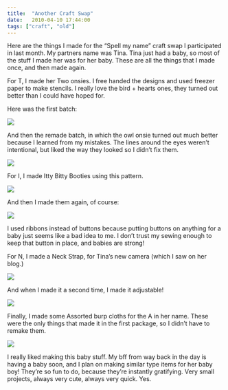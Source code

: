 ```yaml
---
title:  "Another Craft Swap"
date:   2010-04-10 17:44:00
tags: ["craft", "old"]
---
```


Here are the things I made for the “Spell my name” craft swap I participated in last month. My partners name was Tina. Tina just had a baby, so most of the stuff I made her was for her baby. These are all the things that I made once, and then made again.

For T, I made her Two onsies. I free handed the designs and used freezer paper to make stencils. I really love the bird + hearts ones, they turned out better than I could have hoped for.

Here was the first batch:


<img src="/uploads/2010/04/swap01.jpg">


And then the remade batch, in which the owl onsie turned out much better because I learned from my mistakes. The lines around the eyes weren’t intentional, but liked the way they looked so I didn’t fix them.


<img src="/uploads/2010/04/swap02.jpg">


For I, I made Itty Bitty Booties using this pattern.


<img src="/uploads/2010/04/swap03.jpg">


And then I made them again, of course:


<img src="/uploads/2010/04/swap04.jpg">


I used ribbons instead of buttons because putting buttons on anything for a baby just seems like a bad idea to me. I don’t trust my sewing enough to keep that button in place, and babies are strong!

For N, I made a Neck Strap, for Tina’s new camera (which I saw on her blog.)


<img src="/uploads/2010/04/swap05.jpg">


And when I made it a second time, I made it adjustable!


<img src="/uploads/2010/04/swap06.jpg">


Finally, I made some Assorted burp cloths for the A in her name. These were the only things that made it in the first package, so I didn’t have to remake them.


<img src="/uploads/2010/04/swap07.jpg">


I really liked making this baby stuff. My bff from way back in the day is having a baby soon, and I plan on making similar type items for her baby boy! They’re so fun to do, because they’re instantly gratifying. Very small projects, always very cute, always very quick. Yes.
